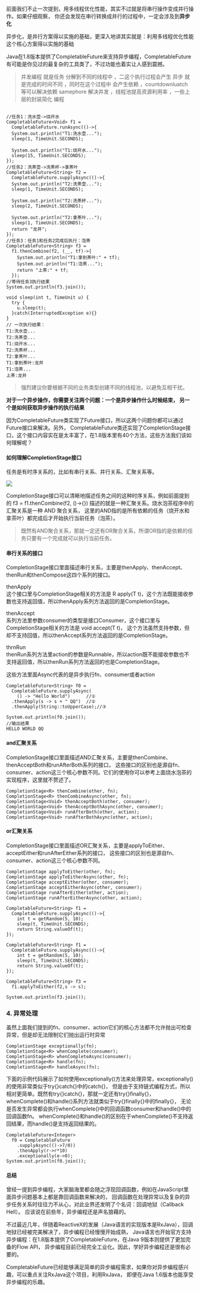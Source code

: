 
前面我们不止一次提到，用多线程优化性能，其实不过就是将串行操作变成并行操作。如果仔细观察，
你还会发现在串行转换成并行的过程中，一定会涉及到**异步化**  



异步化，是并行方案得以实施的基础，更深入地讲其实就是：利用多线程优化性能这个核心方案得以实施的基础   

Java在1.8版本提供了CompletableFuture来支持异步编程，CompletableFuture有可能是你见过的最复杂的工具类了，不过功能也着实让人感到震撼。  


>  并发编程 就是任务 分解到不同的线程中 ，二这个执行过程会产生 异步  就是完成的时间不同 ，同时在这个过程中 会产生依赖 ，countdownluatch
等可以解决依赖 samephore 解决并发 ，线程池提高资源利用率 ，一些上层的封装简化 编程

```  

//任务1：洗水壶->烧开水
CompletableFuture<Void> f1 = 
  CompletableFuture.runAsync(()->{
  System.out.println("T1:洗水壶...");
  sleep(1, TimeUnit.SECONDS);

  System.out.println("T1:烧开水...");
  sleep(15, TimeUnit.SECONDS);
});
//任务2：洗茶壶->洗茶杯->拿茶叶
CompletableFuture<String> f2 = 
  CompletableFuture.supplyAsync(()->{
  System.out.println("T2:洗茶壶...");
  sleep(1, TimeUnit.SECONDS);

  System.out.println("T2:洗茶杯...");
  sleep(2, TimeUnit.SECONDS);

  System.out.println("T2:拿茶叶...");
  sleep(1, TimeUnit.SECONDS);
  return "龙井";
});
//任务3：任务1和任务2完成后执行：泡茶
CompletableFuture<String> f3 = 
  f1.thenCombine(f2, (__, tf)->{
    System.out.println("T1:拿到茶叶:" + tf);
    System.out.println("T1:泡茶...");
    return "上茶:" + tf;
  });
//等待任务3执行结果
System.out.println(f3.join());

void sleep(int t, TimeUnit u) {
  try {
    u.sleep(t);
  }catch(InterruptedException e){}
}
// 一次执行结果：
T1:洗水壶...
T2:洗茶壶...
T1:烧开水...
T2:洗茶杯...
T2:拿茶叶...
T1:拿到茶叶:龙井
T1:泡茶...
上茶:龙井

```


>  强烈建议你要根据不同的业务类型创建不同的线程池，以避免互相干扰。


**对于一个异步操作，你需要关注两个问题：一个是异步操作什么时候结束，
另一个是如何获取异步操作的执行结果**   

因为CompletableFuture类实现了Future接口，所以这两个问题你都可以通过Future接口来解决。另外，
CompletableFuture类还实现了CompletionStage接口，这个接口内容实在是太丰富了，在1.8版本里有40个方法，这些方法我们该如何理解呢？  


####  如何理解CompletionStage接口


任务是有时序关系的，比如有串行关系、并行关系、汇聚关系等。

![](./img/20-01.png)

CompletionStage接口可以清晰地描述任务之间的这种时序关系，例如前面提到的 f3 = f1.thenCombine(f2, ()->{}) 
描述的就是一种汇聚关系。烧水泡茶程序中的汇聚关系是一种 AND 聚合关系，
这里的AND指的是所有依赖的任务（烧开水和拿茶叶）都完成后才开始执行当前任务（泡茶）。
> 既然有AND聚合关系，那就一定还有OR聚合关系，所谓OR指的是依赖的任务只要有一个完成就可以执行当前任务。


#### 串行关系的接口
CompletionStage接口里面描述串行关系，主要是thenApply、thenAccept、thenRun和thenCompose这四个系列的接口。

thenApply  
这个接口里与CompletionStage相关的方法是 R apply(T t)，这个方法既能接收参数也支持返回值，所以thenApply系列方法返回的是CompletionStage<R>。   

thenAccept  
系列方法里参数consumer的类型是接口Consumer<T>，这个接口里与CompletionStage相关的方法是 void accept(T t)，
这个方法虽然支持参数，但却不支持回值，所以thenAccept系列方法返回的是CompletionStage<Void>。

thrnRun  
thenRun系列方法里action的参数是Runnable，所以action既不能接收参数也不支持返回值，所以thenRun系列方法返回的也是CompletionStage<Void>。  

这些方法里面Async代表的是异步执行fn、consumer或者action

``` 
CompletableFuture<String> f0 = 
  CompletableFuture.supplyAsync(
    () -> "Hello World")      //①
  .thenApply(s -> s + " QQ")  //②
  .thenApply(String::toUpperCase);//③

System.out.println(f0.join());
//输出结果
HELLO WORLD QQ
```


#### and汇聚关系

CompletionStage接口里面描述AND汇聚关系，主要是thenCombine、thenAcceptBoth和runAfterBoth系列的接口，
这些接口的区别也是源自fn、consumer、action这三个核心参数不同。它们的使用你可以参考上面烧水泡茶的实现程序，这里就不赘述了。   
```  
CompletionStage<R> thenCombine(other, fn);
CompletionStage<R> thenCombineAsync(other, fn);
CompletionStage<Void> thenAcceptBoth(other, consumer);
CompletionStage<Void> thenAcceptBothAsync(other, consumer);
CompletionStage<Void> runAfterBoth(other, action);
CompletionStage<Void> runAfterBothAsync(other, action);
```


#### or汇聚关系

CompletionStage接口里面描述OR汇聚关系，主要是applyToEither、acceptEither和runAfterEither系列的接口，
这些接口的区别也是源自fn、consumer、action这三个核心参数不同。

```  
CompletionStage applyToEither(other, fn);
CompletionStage applyToEitherAsync(other, fn);
CompletionStage acceptEither(other, consumer);
CompletionStage acceptEitherAsync(other, consumer);
CompletionStage runAfterEither(other, action);
CompletionStage runAfterEitherAsync(other, action);

```
```  
CompletableFuture<String> f1 = 
  CompletableFuture.supplyAsync(()->{
    int t = getRandom(5, 10);
    sleep(t, TimeUnit.SECONDS);
    return String.valueOf(t);
});

CompletableFuture<String> f1 = 
  CompletableFuture.supplyAsync(()->{
    int t = getRandom(5, 10);
    sleep(t, TimeUnit.SECONDS);
    return String.valueOf(t);
});

CompletableFuture<String> f3 = 
  f1.applyToEither(f2,s -> s);

System.out.println(f3.join());

```


### 4. 异常处理

虽然上面我们提到的fn、consumer、action它们的核心方法都不允许抛出可检查异常，但是却无法限制它们抛出运行时异常

```   
CompletionStage exceptionally(fn);
CompletionStage<R> whenComplete(consumer);
CompletionStage<R> whenCompleteAsync(consumer);
CompletionStage<R> handle(fn);
CompletionStage<R> handleAsync(fn);

```
下面的示例代码展示了如何使用exceptionally()方法来处理异常，exceptionally()的使用非常类似于try{}catch{}中的catch{}，
但是由于支持链式编程方式，所以相对更简单。既然有try{}catch{}，那就一定还有try{}finally{}，
whenComplete()和handle()系列方法就类似于try{}finally{}中的finally{}，
无论是否发生异常都会执行whenComplete()中的回调函数consumer和handle()中的回调函数fn。
whenComplete()和handle()的区别在于whenComplete()不支持返回结果，而handle()是支持返回结果的。  


```  
CompletableFuture<Integer> 
  f0 = CompletableFuture
    .supplyAsync(()->7/0))
    .thenApply(r->r*10)
    .exceptionally(e->0);
System.out.println(f0.join());
```


#### 总结  

曾经一提到异步编程，大家脑海里都会随之浮现回调函数，例如在JavaScript里面异步问题基本上都是靠回调函数来解决的，
回调函数在处理异常以及复杂的异步任务关系时往往力不从心，对此业界还发明了个名词：回调地狱（Callback Hell）。
应该说在前些年，异步编程还是声名狼藉的。

不过最近几年，伴随着ReactiveX的发展（Java语言的实现版本是RxJava），回调地狱已经被完美解决了，异步编程已经慢慢开始成熟，
Java语言也开始官方支持异步编程：在1.8版本提供了CompletableFuture，在Java 9版本则提供了更加完备的Flow API，
异步编程目前已经完全工业化。因此，学好异步编程还是很有必要的。

CompletableFuture已经能够满足简单的异步编程需求，如果你对异步编程感兴趣，可以重点关注RxJava这个项目，利用RxJava，
即便在Java 1.6版本也能享受异步编程的乐趣。
































